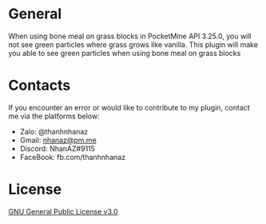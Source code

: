 # General

When using bone meal on grass blocks in PocketMine API 3.25.0, you will not see green particles where grass grows like vanilla. This plugin will make you able to see green particles when using bone meal on grass blocks

# Contacts
If you encounter an error or would like to contribute to my plugin, contact me via the platforms below:

- Zalo: @thanhnhanaz
- Gmail: nhanaz@pm.me
- Discord: NhanAZ#9115
- FaceBook: fb.com/thanhnhanaz

# License
[GNU General Public License v3.0](https://www.gnu.org/licenses/gpl-3.0.html)
